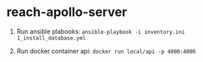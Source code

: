 # reach-apollo-server

1. Run ansible plabooks: `ansible-playbook -i inventory.ini 1_install_database.yml`

2. Run docker container api: `docker run local/api -p 4000:4000`
